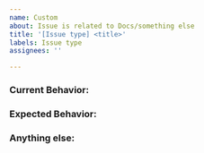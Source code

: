 ```yaml
---
name: Custom
about: Issue is related to Docs/something else
title: '[Issue type] <title>'
labels: Issue type
assignees: ''

---
```


<!--
Note: Please search to see if an issue already exists for the bug you encountered.
-->

### Current Behavior:
<!-- A concise description of what you're experiencing. -->

### Expected Behavior:
<!-- A concise description of what you expected to happen. -->

### Anything else:
<!--
Links? References? Anything that will give us more context about the issue that you are encountering!
-->

